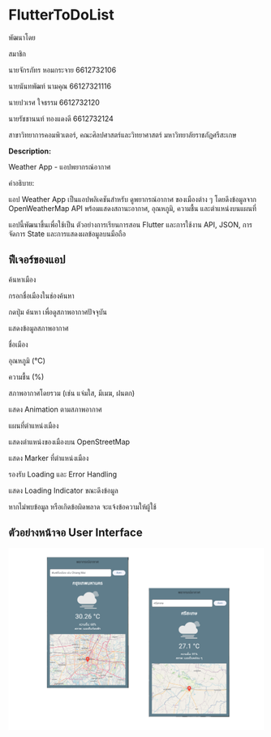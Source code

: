 # FlutterToDoList

พัฒนาโดย 

สมาชิก

นายจักรภัทร หอมกระจาย 6612732106

นายนันทพัฒท์ นามคุณ 66127321116

นายปวเรศ ใจธรรม 6612732120

นายรัชชานนท์ ทองแดงดี 6612732124

สาขาวิทยาการคอมพิวเตอร์, คณะศิลปศาสตร์และวิทยาศาสตร์ มหาวิทยาลัยราชภัฏศรีสะเกษ

**Description:**

Weather App - แอปพยากรณ์อากาศ

คำอธิบาย:

แอป Weather App เป็นแอปพลิเคชันสำหรับ ดูพยากรณ์อากาศ ของเมืองต่าง ๆ โดยดึงข้อมูลจาก OpenWeatherMap API พร้อมแสดงสถานะอากาศ, อุณหภูมิ, ความชื้น และตำแหน่งบนแผนที่

แอปนี้พัฒนาขึ้นเพื่อใช้เป็น ตัวอย่างการเรียนการสอน Flutter และการใช้งาน API, JSON, การจัดการ State และการแสดงผลข้อมูลบนมือถือ

## ฟีเจอร์ของแอป

ค้นหาเมือง

กรอกชื่อเมืองในช่องค้นหา

กดปุ่ม ค้นหา เพื่อดูสภาพอากาศปัจจุบัน

แสดงข้อมูลสภาพอากาศ

ชื่อเมือง

อุณหภูมิ (°C)

ความชื้น (%)

สภาพอากาศโดยรวม (เช่น แจ่มใส, มีเมฆ, ฝนตก)

แสดง Animation ตามสภาพอากาศ

แผนที่ตำแหน่งเมือง

แสดงตำแหน่งของเมืองบน OpenStreetMap

แสดง Marker ที่ตำแหน่งเมือง

รองรับ Loading และ Error Handling

แสดง Loading Indicator ขณะดึงข้อมูล

หากไม่พบข้อมูล หรือเกิดข้อผิดพลาด จะแจ้งข้อความให้ผู้ใช้


## ตัวอย่างหน้าจอ User Interface

![weathermap_UI](./weathermap_api.png)
